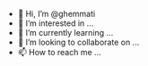 - 👋 Hi, I’m @ghemmati
- 👀 I’m interested in ...
- 🌱 I’m currently learning ...
- 💞️ I’m looking to collaborate on ...
- 📫 How to reach me ...

<!---
ghemmati/ghemmati is a ✨ special ✨ repository because its `README.md` (this file) appears on your GitHub profile.
You can click the Preview link to take a look at your changes.
--->
